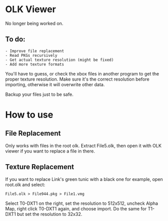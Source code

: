 ﻿# OLK Viewer
No longer being worked on.

## To do:
	- Improve file replacement
	- Read PKGs recursively
	- Get actual texture resolution (might be fixed)
	- Add more texture formats

You'll have to guess, or check the xbox files in another program to get the proper texture resolution. 
Make sure it's the correct resolution before importing, otherwise it will overwrite other data.

Backup your files just to be safe.


# How to use

## File Replacement
Only works with files in the root olk. Extract File5.olk, then open it with OLK viewer if you want to replace a file in there.

## Texture Replacement
If you want to replace Link's green tunic with a black one for example, open root.olk and select:

	File5.olk > File944.pkg > File1.vmg

Select T0-DXT1 on the right, set the resolution to 512x512, uncheck Alpha Map, right click T0-DXT1 again, and choose import.
Do the same for T1-DXT1 but set the resolution to 32x32.
